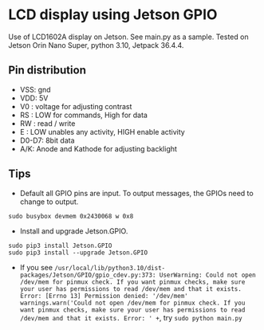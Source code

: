 # LCD display using Jetson GPIO
Use of LCD1602A display on Jetson.
See main.py as a sample. 
Tested on Jetson Orin Nano Super, python 3.10, Jetpack 36.4.4.

## Pin distribution
- VSS: gnd
- VDD: 5V
- V0 : voltage for adjusting contrast
- RS : LOW for commands, High for data
- RW : read / write
- E  : LOW unables any activity, HIGH enable activity
- D0-D7: 8bit data
- A/K: Anode and Kathode for adjusting backlight

## Tips
- Default all GPIO pins are input. To output messages, the GPIOs need to change to output.
```
sudo busybox devmem 0x2430068 w 0x8
```
- Install and upgrade Jetson.GPIO.
```
sudo pip3 install Jetson.GPIO
sudo pip3 install --upgrade Jetson.GPIO
```
- If you see ```/usr/local/lib/python3.10/dist-packages/Jetson/GPIO/gpio_cdev.py:373: UserWarning: Could not open /dev/mem for pinmux check. If you want pinmux checks, make sure your user has permissions to read /dev/mem and that it exists. Error: [Errno 13] Permission denied: '/dev/mem' warnings.warn('Could not open /dev/mem for pinmux check. If you want pinmux checks, make sure your user has permissions to read /dev/mem and that it exists. Error: ' +```, try ```sudo python main.py```
